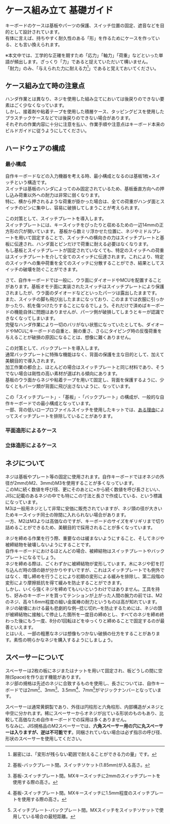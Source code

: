 # ケース組み立て 基礎ガイド
キーボードのケースは基板やパーツの保護、スイッチ位置の固定、遮音などを目的として設計されています。  
有体に言えば、持ちやすく耐久性のある「形」を作るためにケースを作っている、とも言い換えられます。  
  
※本文中では、工学的な正確を期すため「応力」「軸力」「荷重」などといった単語が頻出します。ざっくり「力」であると捉えていただいて構いません。  
「耐力」のみ、「与えられた力に耐える力[^1]」であると覚えておいてください。
[^1]:厳密には、「変形が残らない範囲で耐えることができる力の量」です。

## ケース組み立て時の注意点
ハンダ作業とは異なり、ネジを使用した組み立てにおいては後戻りのできない要素はごく少なくなっています。  
しかし、接着剤や粘着テープを使用した積層ケース、タッピングビスを使用したプラスチックケースなどでは後戻りのできない場合があります。  
それぞれの作業内容に十分に注意を払い、作業手順や注意点はキーボード本来のビルドガイドに従うようにしてください。

## ハードウェアの構成
### 最小構成
自作キーボードなどの入力機器を考える時、最小構成となるのは基板1枚+スイッチという構造です。  
スイッチは基板のハンダによってのみ固定されているため、基板垂直方向への押し込み荷重以外への耐力は非常に弱くなります。  
特に、横から押されるような荷重が掛かった場合は、全ての荷重がハンダ面とスイッチのピンに集中し、容易に破損してしまうことが考えられます。  

この対策として、スイッチプレートを導入します。  
スイッチプレートには、キースイッチをぴったりと収めるための一辺14mmの正方形の穴が開いています。
基板から数ミリ浮かせた位置に、ネジやミドルプレートを用いて固定することで、スイッチへの横向きの力はスイッチプレートと基板に伝達され、ハンダ面とピンだけで荷重に耐える必要はなくなります。  
もし基板とスイッチプレートが固定されていなくても、特定のスイッチへの荷重はスイッチプレートを介して全てのスイッチに伝達されます。これにより、特定のスイッチへの集中荷重を全てのスイッチに分散することができ、結果としてスイッチの破壊を防ぐことができます。  
  
さて、自作キーボードでは一般に、ウラ面にダイオードやMCUを配置することがあります。基板オモテ面に実装されたスイッチはスイッチプレートにより保護されましたが、ウラ面のダイオードなどといったパーツは露出したままです。  
また、スイッチの脚も飛び出したままになっており、このままでは衣服に引っかかったり、机を傷つけたりすることになるでしょう。それだけで済めばキーボードの機能自体に問題はありませんが、パーツ側が破損してしまうとキーが認識できなくなってしまいます。    
完璧なハンダ作業により一切のバリがない状態になっていたとしても、ダイオードやMCUにキーボードの自重と、腕の重さ、さらにタイピング時の反復荷重を与えることが破損の原因になることは、想像に難くありません。  
  
この対策として、バックプレートを導入します。  
通常バックプレートに特殊な機能はなく、背面の保護を主な目的として、加えて美観目的で導入されます。  
加工作業の都合上、ほとんどの場合はスイッチプレートと同じ材料であり、そうでない場合は剛性の高い素材が選ばれる傾向にあります。  
基板のウラ面からネジや粘着テープを用いて固定し、背面を保護するように、少なくともパーツ類が背面に飛び出さないように、なっています。  

この「スイッチプレート」-「基板」-「バックプレート」の構成が、一般的な自作キーボードでの最小構成となっています。  
一部、背の低いロープロファイルスイッチを使用したキットでは、[ある理由]()によってスイッチプレートを排除していることがあります。

### 平面造形によるケース

### 立体造形によるケース


## ネジについて
ネジは基板やプレート等の固定に使用されます。自作キーボードではオネジの外径が2mmのM2、3mmのM3を使用することが多くなっています。  
このMに続く数値を呼び径、更にそのあとに×から続く数値を呼び長さといい、JISに記載のあるネジの中でも特にこの寸法と長さで作成している、という標識になっています。  
M3は一般用ネジとして非常に安価に販売されていますが、ネジ頭の径が大きいためキースイッチ同士の隙間に入れられない場合があります。  
一方、M2はM3よりは高価なのですが、キーボードのサイズをギリギリまで切り詰めることができるため、美観目的で採用されることが多くなっています。  
  
ネジを締める作業を行う際、重要なのは緩まないようにすること、そしてネジや被締結物を破壊しないようにすることです。  
自作キーボードにおけるほとんどの場合、被締結物はスイッチプレートやバックプレートになるでしょう。  
ネジを締める際は、ごくわずかに被締結物が変形しています。木にネジや釘を打ち込んだ時の頭の跡が分かりやすいですが、これはスイッチプレートでも例外ではなく、増し締めを行うことにより初期の変形による緩みを排除し、第二段階の変形により摩擦抵抗を得て緩みを防止することができます。  
しかし、いくら強くネジを締めてもいいというわけではありません。工具を持ち、好みのキーボードを買ってテンションが上がった人間の腕力の前では、M2のネジ、高々1.6mm程度の細い金属棒の耐力というものは高が知れています。  
ネジの破壊における最も悲劇的な例─捻じ切れ─を防止するためには、ネジの頭が被締結物に接触して停止した箇所を一度目の締めとし、すべてのネジを締め終わった後にもう一度、8分の1回転ほどをゆっくりと締めることで固定するのが最善といえます。  
とはいえ、一部の粗悪なネジは想像もつかない破損の仕方をすることがあります。素性の明らかなネジを購入するようにしましょう。

## スペーサーについて
スペーサーは2枚の板にネジまたはナットを用いて固定され、板どうしの間に空隙(Space)を作り出す機能があります。  
ネジ部の規格は先述のネジに合致するものを使用し、長さについては、自作キーボードでは2mm[^2]、3mm[^3]、3.5mm[^4]、7mm[^5]がマジックナンバーとなっています。  
[^2]:基板-バックプレート間。スイッチソケット(1.85mm)が入る高さ。
[^3]:基板-スイッチプレート間。MXキースイッチに2mmのスイッチプレートを使用する際の高さ。
[^4]:基板-スイッチプレート間。MXキースイッチに1.5mm程度のスイッチプレートを使用する際の高さ。
[^5]:スイッチプレート-バックプレート間。MXスイッチをスイッチソケットで使用している場合の最短距離。

スペーサーは通常黄銅製であり、外径は円柱形と六角柱形、内部構造がメネジと中空に分かれます。稀にスペーサーからオネジが出ている形状のものもあり、比較して高価なため自作キーボードでの採用は多くありません。  
ちなみに、JIS規格品のM2スペーサーでは、**六角スペーサー用の穴に丸スペーサーは入りますが、逆は不可能です**。同梱されていない場合は必ず指示の呼び径、形状のスペーサーを使用してください。
